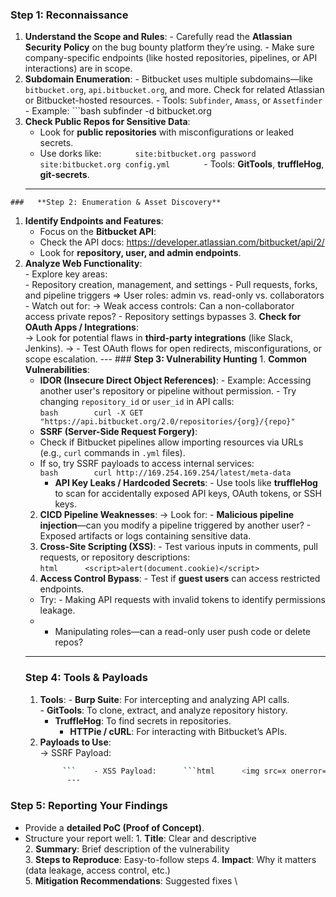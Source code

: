 
### **Step 1: Reconnaissance** 
1. **Understand the Scope and Rules**:    - Carefully read the **Atlassian Security Policy** on the bug bounty platform they’re using.    - Make sure company-specific endpoints (like hosted repositories, pipelines, or API interactions) are in scope. 
 2. **Subdomain Enumeration**:    - Bitbucket uses multiple subdomains—like `bitbucket.org`, `api.bitbucket.org`, and more. Check for related Atlassian or Bitbucket-hosted resources.      - Tools: `Subfinder`, `Amass`, or `Assetfinder`      - Example:          ```bash        subfinder -d bitbucket.org        
  3. **Check Public Repos for Sensitive Data**:   
  		- Look for **public repositories** with misconfigurations or leaked secrets.   
  	   - Use dorks like:        ```        site:bitbucket.org password        site:bitbucket.org config.yml        ```    - Tools: **GitTools**, **truffleHog**, **git-secrets**.
  	  ---
    ###   **Step 2: Enumeration & Asset Discovery** 
   1. **Identify Endpoints and Features**:  
    	 - Focus on the **Bitbucket API**: 
         - Check the API docs: https://developer.atlassian.com/bitbucket/api/2/
         - Look for **repository, user, and admin endpoints**.  
   3. **Analyze Web Functionality**:  
   			  - Explore key areas:  	
   						    - Repository creation, management, and settings 
   					 	    - Pull requests, forks, and pipeline triggers
               ⇒ User roles: admin vs. read-only vs. collaborators  
               			 - Watch out for:
                        → Weak access controls: Can a non-collaborator access private repos?
                         - Repository settings bypasses 
    3. **Check for OAuth Apps / Integrations**:  
         → Look for potential flaws in **third-party integrations** (like Slack, Jenkins). 
         →    - Test OAuth flows for open redirects, misconfigurations, or scope escalation. 
          ---  ### 
    **Step 3: Vulnerability Hunting**
     1. **Common Vulnerabilities**:  
       - **IDOR (Insecure Direct Object References)**:      - Example: Accessing another user's repository or pipeline without permission.      - Try changing `repository_id` or `user_id` in API calls:        
    ```bash        curl -X GET "https://api.bitbucket.org/2.0/repositories/{org}/{repo}"        ```  
       - **SSRF (Server-Side Request Forgery)**:  
       - Check if Bitbucket pipelines allow importing resources via URLs (e.g., `curl` commands in `.yml` files).    
        - If so, try SSRF payloads to access internal services:    
         ```bash        curl http://169.254.169.254/latest/meta-data        ```    
          - **API Key Leaks / Hardcoded Secrets**:      - Use tools like **truffleHog** to scan for accidentally exposed API keys, OAuth tokens, or SSH keys. 
      2. **CICD Pipeline Weaknesses**:
            → Look for:      - **Malicious pipeline injection**—can you modify a pipeline triggered by another user? 
             - Exposed artifacts or logs containing sensitive data.  
       3. **Cross-Site Scripting (XSS)**:    - Test various inputs in comments, pull requests, or repository descriptions:      
       ```html      <script>alert(document.cookie)</script>      ``` 
        4. **Access Control Bypass**:    - Test if **guest users** can access restricted endpoints.   
         - Try:      - Making API requests with invalid tokens to identify permissions leakage.     
         -  - Manipulating roles—can a read-only user push code or delete repos? 
         --- 
       ### **Step 4: Tools & Payloads** 
        1. **Tools**:    - **Burp Suite**: For intercepting and analyzing API calls.  
          - **GitTools**: To clone, extract, and analyze repository history.   
           - **TruffleHog**: To find secrets in repositories.  
             - **HTTPie / cURL**: For interacting with Bitbucket’s APIs. 
         2. **Payloads to Use**:   
            → SSRF Payload:     
             ```bash      http://169.254.169.254/latest/meta-data/iam 
                  ```    - XSS Payload:      ```html      <img src=x onerror=alert(1)>      ``` 
                   ---
  ### **Step 5: Reporting Your Findings**
   - Provide a **detailed PoC (Proof of Concept)**.
   - Structure your report well: 
    1. **Title**: Clear and descriptive  
     2. **Summary**: Brief description of the vulnerability  
      3. **Steps to Reproduce**: Easy-to-follow steps 
       4. **Impact**: Why it matters (data leakage, access control, etc.)  
        5. **Mitigation Recommendations**: Suggested fixes  \
